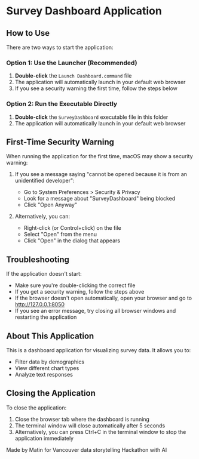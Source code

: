 # Survey Dashboard Application

## How to Use

There are two ways to start the application:

### Option 1: Use the Launcher (Recommended)
1. **Double-click** the `Launch Dashboard.command` file
2. The application will automatically launch in your default web browser
3. If you see a security warning the first time, follow the steps below

### Option 2: Run the Executable Directly
1. **Double-click** the `SurveyDashboard` executable file in this folder
2. The application will automatically launch in your default web browser

## First-Time Security Warning

When running the application for the first time, macOS may show a security warning:

1. If you see a message saying "cannot be opened because it is from an unidentified developer":
   - Go to System Preferences > Security & Privacy
   - Look for a message about "SurveyDashboard" being blocked
   - Click "Open Anyway"

2. Alternatively, you can:
   - Right-click (or Control+click) on the file
   - Select "Open" from the menu
   - Click "Open" in the dialog that appears

## Troubleshooting

If the application doesn't start:
- Make sure you're double-clicking the correct file
- If you get a security warning, follow the steps above
- If the browser doesn't open automatically, open your browser and go to http://127.0.0.1:8050
- If you see an error message, try closing all browser windows and restarting the application

## About This Application

This is a dashboard application for visualizing survey data. It allows you to:
- Filter data by demographics
- View different chart types
- Analyze text responses

## Closing the Application

To close the application:
1. Close the browser tab where the dashboard is running
2. The terminal window will close automatically after 5 seconds
3. Alternatively, you can press Ctrl+C in the terminal window to stop the application immediately

Made by Matin for Vancouver data storytelling Hackathon with AI